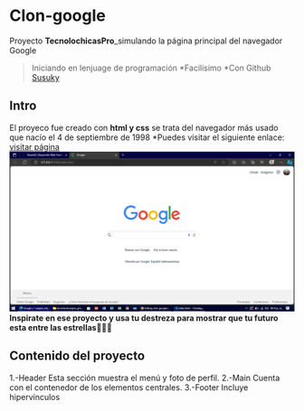 # Clon-google
Proyecto **TecnolochicasPro**_simulando la página principal del navegador Google 
>Iniciando en lenjuage de programación
*Facilisimo
*Con Github
[Susuky](https://www.youtube.com/watch?v=9EDe5WvpRqI)
>
## Intro
El proyeco fue creado con **html y css** se trata del navegador más usado que nacío el 4 de septiembre de 1998
*Puedes visitar el siguiente enlace: [visitar página](https://clon-google-save.netlify.app)
![clondeGoogle](https://github.com/ShantelD/clon-google/blob/main/ClondeGogle.png)
**Inspirate en ese proyecto y usa tu destreza para mostrar que tu futuro esta entre las estrellas🐱‍🏍💪**

## Contenido del proyecto
1.-Header
    Esta sección muestra el menú y foto de perfil.
2.-Main
    Cuenta con el contenedor de los elementos centrales.
3.-Footer
    Incluye hipervínculos
